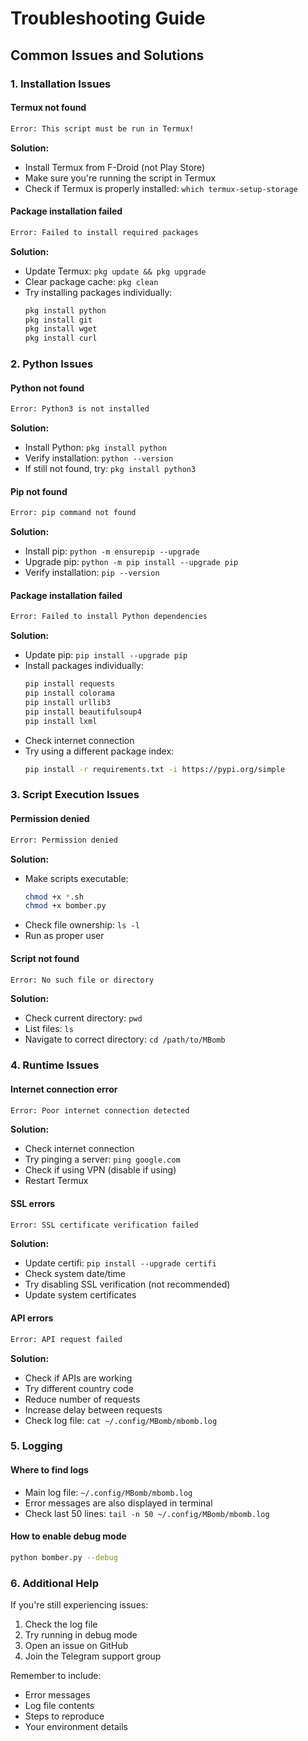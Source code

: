 # Troubleshooting Guide

## Common Issues and Solutions

### 1. Installation Issues

#### Termux not found
```bash
Error: This script must be run in Termux!
```
**Solution:**
- Install Termux from F-Droid (not Play Store)
- Make sure you're running the script in Termux
- Check if Termux is properly installed: `which termux-setup-storage`

#### Package installation failed
```bash
Error: Failed to install required packages
```
**Solution:**
- Update Termux: `pkg update && pkg upgrade`
- Clear package cache: `pkg clean`
- Try installing packages individually:
  ```bash
  pkg install python
  pkg install git
  pkg install wget
  pkg install curl
  ```

### 2. Python Issues

#### Python not found
```bash
Error: Python3 is not installed
```
**Solution:**
- Install Python: `pkg install python`
- Verify installation: `python --version`
- If still not found, try: `pkg install python3`

#### Pip not found
```bash
Error: pip command not found
```
**Solution:**
- Install pip: `python -m ensurepip --upgrade`
- Upgrade pip: `python -m pip install --upgrade pip`
- Verify installation: `pip --version`

#### Package installation failed
```bash
Error: Failed to install Python dependencies
```
**Solution:**
- Update pip: `pip install --upgrade pip`
- Install packages individually:
  ```bash
  pip install requests
  pip install colorama
  pip install urllib3
  pip install beautifulsoup4
  pip install lxml
  ```
- Check internet connection
- Try using a different package index:
  ```bash
  pip install -r requirements.txt -i https://pypi.org/simple
  ```

### 3. Script Execution Issues

#### Permission denied
```bash
Error: Permission denied
```
**Solution:**
- Make scripts executable:
  ```bash
  chmod +x *.sh
  chmod +x bomber.py
  ```
- Check file ownership: `ls -l`
- Run as proper user

#### Script not found
```bash
Error: No such file or directory
```
**Solution:**
- Check current directory: `pwd`
- List files: `ls`
- Navigate to correct directory: `cd /path/to/MBomb`

### 4. Runtime Issues

#### Internet connection error
```bash
Error: Poor internet connection detected
```
**Solution:**
- Check internet connection
- Try pinging a server: `ping google.com`
- Check if using VPN (disable if using)
- Restart Termux

#### SSL errors
```bash
Error: SSL certificate verification failed
```
**Solution:**
- Update certifi: `pip install --upgrade certifi`
- Check system date/time
- Try disabling SSL verification (not recommended)
- Update system certificates

#### API errors
```bash
Error: API request failed
```
**Solution:**
- Check if APIs are working
- Try different country code
- Reduce number of requests
- Increase delay between requests
- Check log file: `cat ~/.config/MBomb/mbomb.log`

### 5. Logging

#### Where to find logs
- Main log file: `~/.config/MBomb/mbomb.log`
- Error messages are also displayed in terminal
- Check last 50 lines: `tail -n 50 ~/.config/MBomb/mbomb.log`

#### How to enable debug mode
```bash
python bomber.py --debug
```

### 6. Additional Help

If you're still experiencing issues:
1. Check the log file
2. Try running in debug mode
3. Open an issue on GitHub
4. Join the Telegram support group

Remember to include:
- Error messages
- Log file contents
- Steps to reproduce
- Your environment details 